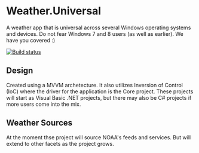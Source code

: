 # Weather.Universal
A weather app that is universal across several Windows operating systems and devices. Do not fear Windows 7 and 8 users (as well as earlier). We have you covered :)

[![Build status](https://dynamensions.visualstudio.com/Weather%20WP7/_apis/build/status/Weather%20WP7-CI)](https://dynamensions.visualstudio.com/Weather%20WP7/_build/latest?definitionId=8)

## Design
Created using a MVVM archetecture. It also utilizes Inversion of Control (IoC) where the driver for the application is the Core project. These projects will start as Visual Basic .NET projects, but there may also be C# projects if more users come into the mix.

## Weather Sources
At the moment thse project will source NOAA's feeds and services. But will extend to other facets as the project grows.
